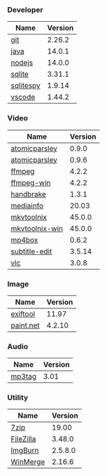 
### Developer
Name                                                                                | Version
----                                                                                | -------
[git](https://github.com/git-for-windows/git/releases)                              | 2.26.2
[java](http://www.oracle.com/technetwork/java/javase/downloads/index.html)          | 14.0.1
[nodejs](https://nodejs.org/en/download/current/)                                   | 14.0.0
[sqlite](http://www.sqlite.org/download.html)                                       | 3.31.1
[sqlitespy](http://www.yunqa.de/delphi/doku.php/products/sqlitespy/index)           | 1.9.14
[vscode](https://code.visualstudio.com/updates)                                     | 1.44.2

### Video
Name                                                                                | Version
----                                                                                | -------
[atomicparsley](http://sourceforge.net/projects/atomicparsley/files/atomicparsley/) | 0.9.0
[atomicparsley](https://bitbucket.org/jonhedgerows/atomicparsley/downloads)         | 0.9.6
[ffmpeg](http://www.ffmpeg.org/download.html)                                       | 4.2.2
[ffmpeg-win](http://ffmpeg.zeranoe.com/builds/)                                     | 4.2.2
[handbrake](http://handbrake.fr/downloads.php)                                      | 1.3.1
[mediainfo](http://mediaarea.net/us/MediaInfo/Download/Windows)                     | 20.03
[mkvtoolnix](http://www.bunkus.org/videotools/mkvtoolnix/downloads.html)            | 45.0.0
[mkvtoolnix-win](http://www.fosshub.com/MKVToolNix.html)                            | 45.0.0
[mp4box](http://gpac.wp.mines-telecom.fr/mp4box/)                                   | 0.6.2
[subtitle-edit](https://github.com/SubtitleEdit/subtitleedit/releases)              | 3.5.14
[vlc](https://www.videolan.org/vlc/download-windows.html)                           | 3.0.8

### Image
Name                                                                                | Version
----                                                                                | -------
[exiftool](http://www.sno.phy.queensu.ca/~phil/exiftool/)                           | 11.97
[paint.net](http://www.getpaint.net/download.html)                                  | 4.2.10

### Audio
Name                                                                                | Version
----                                                                                | -------
[mp3tag](http://www.mp3tag.de/en/download.html)                                     | 3.01

### Utility
Name                                                                                | Version
----                                                                                | -------
[7zip](http://www.7-zip.org/download.html)                                          | 19.00
[FileZilla](https://filezilla-project.org/download.php?show_all=1)                  | 3.48.0
[ImgBurn](http://www.imgburn.com/index.php?act=download)                            | 2.5.8.0
[WinMerge](http://winmerge.org/downloads/)                                          | 2.16.6
